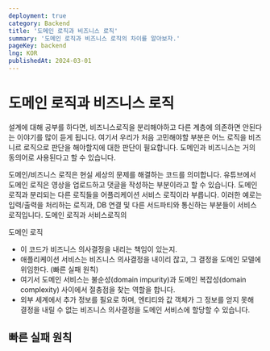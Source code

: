 ```yaml
---
deployment: true
category: Backend
title: '도메인 로직과 비즈니스 로직'
summary: '도메인 로직과 비즈니스 로직의 차이를 알아보자.'
pageKey: backend
lng: KOR
publishedAt: 2024-03-01
---
```


# 도메인 로직과 비즈니스 로직

설계에 대해 공부를 하다면, 비즈니스로직을 분리해야하고 다른 계층에 의존하면 안된다는 이야기를 많이 듣게 됩니다. 여기서 우리가 처음 고민해야할 부분은 어느 로직을 비즈니르 로직으로 판단을 해야할지에 대한 판단이 필요합니다. 도메인과 비즈니스는 거의 동의어로 사용된다고 할 수 있습니다.

도메인/비즈니스 로직은 현실 세상의 문제를 해결하는 코드를 의미합니다. 유튜브에서 도메인 로직은 영상을 업로드하고 댓글을 작성하는 부분이라고 할 수 있습니다. 도메인 로직과 분리되는 다른 로직들을 어플리케이션 서비스 로직이라 부릅니다. 이러한 예로는 입력/출력을 처리하는 로직과, DB 연결 및 다른 서드파티와 통신하는 부분들이 서비스 로직입니다. 도메인 로직과 서비스로직의

도메인 로직

- 이 코드가 비즈니스 의사결정을 내리는 책임이 있는지.
- 애플리케이션 서비스는 비즈니스 의사결정을 내이리 잖고, 그 결정을 도메인 모델에 위임한다. (빠른 실패 원칙)
- 여기서 도메인 서비스는 불순성(domain impurity)과 도메인 복잡성(domain complexity) 사이에서 절충점을 찾는 역할을 합니다.
- 외부 세계에서 추가 정보를 필요로 하며, 엔티티와 값 객체가 그 정보를 얻지 못해 결정을 내릴 수 없는 비즈니스 의사결정을 도메인 서비스에 할당할 수 있습니다.

## 빠른 실패 원칙
